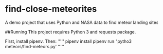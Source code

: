 # find-close-meteorites
A demo project that uses Python and NASA data to find meteor landing sites

##Running
This project requires Python 3 and requests package.

First, install pipenv. Then:
'''''
pipenv install
pipenv run "pytho3 meteors/find-meteors.py'
'''''
